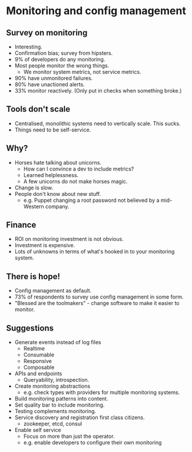 # Monitoring and config management
## Survey on monitoring
- Interesting.
- Confirmation bias; survey from hipsters.
- 9% of developers do any monitoring.
- Most people monitor the wrong things.
   - We monitor system metrics, not service metrics.
- 90% have unmonitored failures.
- 80% have unactioned alerts.
- 33% monitor reactively. (Only put in checks when something broke.)

## Tools don't scale
- Centralised, monolithic systems need to vertically scale. This sucks.
- Things need to be self-service.

## Why?
- Horses hate talking about unicorns.
   - How can I convince a dev to include metrics?
   - Learned helplessness.
   - A few unicorns do not make horses magic.
- Change is slow.
- People don't know about new stuff.
   - e.g. Puppet changing a root password not believed by a mid-Western
     company.

## Finance
- ROI on monitoring investment is not obvious.
- Investment is expensive.
- Lots of unknowns in terms of what's hooked in to your monitoring system.

## There is hope!
- Config management as default.
- 73% of respondents to survey use config management in some form.
- "Blessed are the toolmakers" - change software to make it easier to monitor.

## Suggestions
- Generate events instead of log files
   - Realtime
   - Consumable
   - Responsive
   - Composable
- APIs and endpoints
   - Queryability, introspection.
- Create monitoring abstractions
  - e.g. check types with providers for multiple monitoring systems.
- Build monitoring patterns into content.
- Set quality bar to include monitoring.
- Testing complements monitoring.
- Service discovery and registration first class citizens.
   - zookeeper, etcd, consul
- Enable self service
   - Focus on more than just the operator.
   - e.g. enable developers to configure their own monitoring
